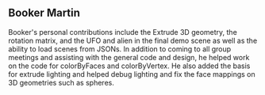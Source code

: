 ## Booker Martin
Booker's personal contributions include the Extrude 3D geometry, the rotation matrix, and the UFO and alien in the final demo scene as well as the ability to load scenes from JSONs. In addition to coming to all group meetings and assisting with the general code and design, he helped work on the code for colorByFaces and colorByVertex. He also added the basis for extrude lighting and helped debug lighting and fix the face mappings on 3D geometries such as spheres.